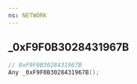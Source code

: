 ```yaml
---
ns: NETWORK
---
```

## _0xF9F0B3028431967B

```c
// 0xF9F0B3028431967B
Any _0xF9F0B3028431967B();
```


